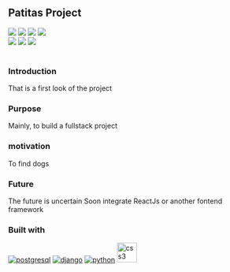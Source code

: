 <h2>Patitas Project</h2>
<div>
  <img src="https://img.shields.io/github/license/nahuelmol/waka-readme-stats"/>
  <img src="https://img.shields.io/github/forks/nahuelmol/waka-readme-stats"/>
  <img src="https://img.shields.io/github/commit-activity/m/nahuelmol/patitas"/>
  <img src="https://img.shields.io/github/contributors/nahuelmol/patitas"/>
</div>
<div>
  <img src="https://img.shields.io/github/last-commit/nahuelmol/patitas"/>
  <img src="https://img.shields.io/github/languages/code-size/nahuelmol/patitas"/>
  <img src="https://img.shields.io/github/languages/top/nahuelmol/patitas"/>
</div>
</br>
<h3>Introduction</h3>
That is a first look of the project
<h3>Purpose</h3>
Mainly, to build a fullstack project 
<h3>motivation</h3>
To find dogs
<h3>Future</h3>
The future is uncertain
Soon integrate ReactJs or another fontend framework
<h3>Built with</h3>
<a href="https://www.postgresql.org" target="_blank"> <img src="https://icongr.am/devicon/postgresql-plain.svg?size=40&color=74bec2" alt="postgresql"/></a>
<a href="https://www.djangoproject.com" target="_blank"> <img src="https://icongr.am/devicon/django-plain.svg?size=40&color=74bec2" alt="django"/></a> 
<a href="https://python.org/" target="_blank"> <img src="https://icongr.am/devicon/python-plain.svg?size=40&color=74bec2" alt="python"/></a>
<a href="https://www.w3schools.com/css/" target="_blank"> <img src="https://i.ibb.co/W0mzJxc/icons8-css3-128.png" alt="css3" width="40" height="40"/></a>
